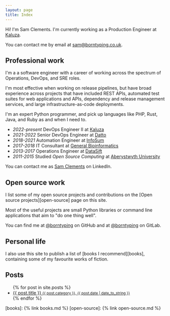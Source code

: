 ```yaml
---
layout: page
title: Index
---
```


Hi! I'm Sam Clements. I'm currently working as a Production Engineer at [Kaluza][kaluza].

You can contact me by email at [sam@borntyping.co.uk][email].

## Professional work

I'm a a software engineer with a career of working across the spectrum of Operations, DevOps, and SRE roles.

I'm most effective when working on release pipelines, but have broad experience across projects that have included REST APIs, automated test suites for web applications and APIs, dependency and release management services, and large infrastructure-as-code deployments.

I'm an expert Python programmer, and pick up languages like PHP, Rust, Java, and Ruby as and when I need to.

* _2022-present_ DevOps Engineer II at [Kaluza][kaluza]
* _2021-2022_ Senior DevOps Engineer at [Datto][datto]
* _2018-2021_ Automation Engineer at [InfoSum][infosum]
* _2017-2018_ IT Consultant at [General Bioinformatics][general-bioinformatics]
* _2013-2017_ Operations Engineer at [DataSift][datasift]
* _2011-2015_ Studied *Open Source Computing* at [Aberystwyth University][au]

You can contact me as [Sam Clements][linkedin] on LinkedIn.

## Open source work

I list some of my open source projects and contributions on the [Open source projects][open-source] page on this site.

Most of the useful projects are small Python libraries or command line applications that aim to "do one thing well".

You can find me at [@borntyping][github] on GitHub and at [@borntyping][gitlab] on GitLab.

## Personal life

I also use this site to publish a list of [books I recommend][books], containing some of my favourite works of fiction.

## Posts

<ul class="related-posts">
  {% for post in site.posts %}
    <li>
      <a href="{{ post.url }}">
        {{ post.title }}
        <small>{{ post.category }}, {{ post.date | date_to_string }}</small>
      </a>
    </li>
  {% endfor %}
</ul>

[au]: http://www.aber.ac.uk/en/
[datasift]: http://datasift.com/
[general-bioinformatics]: https://www.generalbioinformatics.com/
[infosum]: https://www.infosum.com/
[datto]: https://www.datto.com/
[kaluza]: https://www.kaluza.com/

[github]: https://github.com/borntyping/
[github-sandbox]: https://github.com/borntyping-sandbox/
[gitlab]: https://gitlab.com/borntyping/
[email]: mailto:sam@borntyping.co.uk
[twitter]: https://twitter.com/borntyping
[linkedin]: https://www.linkedin.com/in/borntyping/

[books]: {% link books.md %}
[open-source]: {% link open-source.md %}
